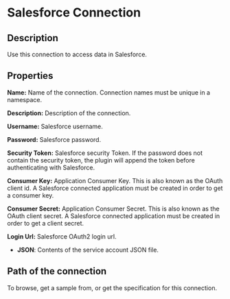 # Salesforce Connection

Description
-----------
Use this connection to access data in Salesforce.

Properties
----------
**Name:** Name of the connection. Connection names must be unique in a namespace.

**Description:** Description of the connection.

**Username:** Salesforce username.

**Password:** Salesforce password.

**Security Token:** Salesforce security Token. If the password does not contain the security token, the plugin
will append the token before authenticating with Salesforce.

**Consumer Key:** Application Consumer Key. This is also known as the OAuth client id.
A Salesforce connected application must be created in order to get a consumer key.

**Consumer Secret:** Application Consumer Secret. This is also known as the OAuth client secret.
A Salesforce connected application must be created in order to get a client secret.

**Login Url:** Salesforce OAuth2 login url.

* **JSON**: Contents of the service account JSON file.

Path of the connection
----------------------
To browse, get a sample from, or get the specification for this connection.